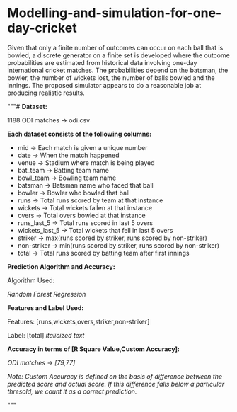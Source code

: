 # Modelling-and-simulation-for-one-day-cricket
Given that only a finite number of outcomes can occur on each ball that is bowled, a discrete generator on a finite set is developed where the outcome probabilities are estimated from historical data involving one-day international cricket matches. The probabilities depend on the batsman, the bowler, the number of wickets lost, the number of balls bowled and the innings. The proposed simulator appears to do a reasonable job at producing realistic results. 

"""# **Dataset:**

1188 ODI matches -> odi.csv

**Each dataset consists of the following columns:**

- mid -> Each match is given a unique number
- date -> When the match happened
- venue -> Stadium where match is being played
- bat_team -> Batting team name
- bowl_team -> Bowling team name
- batsman -> Batsman name who faced that ball
- bowler -> Bowler who bowled that ball
- runs -> Total runs scored by team at that instance
- wickets -> Total wickets fallen at that instance
- overs -> Total overs bowled at that instance
- runs_last_5 -> Total runs scored in last 5 overs
- wickets_last_5 -> Total wickets that fell in last 5 overs
- striker -> max(runs scored by striker, runs scored by non-striker)
- non-striker -> min(runs scored by striker, runs scored by non-striker)
- total -> Total runs scored by batting team after first innings


**Prediction Algorithm and Accuracy:**

Algorithm Used:

*Random Forest Regression*

**Features and Label Used:**

Features: [runs,wickets,overs,striker,non-striker]

Label: [total] *italicized text*

**Accuracy in terms of [R Square Value,Custom Accuracy]:**

*ODI matches -> [79,77]*

*Note: Custom Accuracy is defined on the basis of difference between the predicted score and actual score. If this difference falls below a particular thresold, we count it as a correct prediction.*


"""
